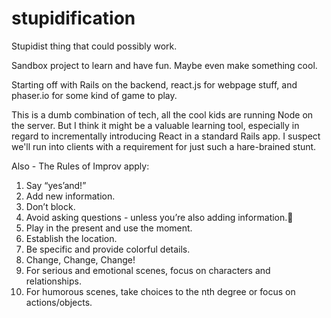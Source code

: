 # stupidification

Stupidist thing that could possibly work.

Sandbox project to learn and have fun. Maybe even make something cool. 

Starting off with Rails on the backend, react.js for webpage stuff, and phaser.io for some kind of game to play. 

This is a dumb combination of tech, all the cool kids are running Node on the server. But I think it might be a valuable learning tool, especially in regard to incrementally introducing React in a standard Rails app. I suspect we'll run into clients with a requirement for just such a hare-brained stunt.

Also - The Rules of Improv apply:

1. Say “yes’and!”
2. Add new information.
3. Don’t block.
4. Avoid asking questions - unless you’re also adding information.
5. Play in the present and use the moment.
6. Establish the location.
7. Be specific and provide colorful details.
8. Change, Change, Change!
9. For serious and emotional scenes, focus on characters and relationships.
10. For humorous scenes, take choices to the nth degree or focus on actions/objects.

